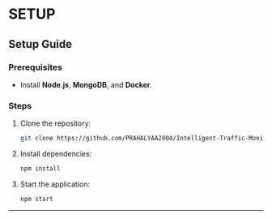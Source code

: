 # SETUP

## Setup Guide
### Prerequisites
- Install **Node.js**, **MongoDB**, and **Docker**.

### Steps
1. Clone the repository:
   ```sh
   git clone https://github.com/PRAHALYAA2004/Intelligent-Traffic-Monitoring-System.git
   ```
2. Install dependencies:
   ```sh
   npm install
   ```
3. Start the application:
   ```sh
   npm start
   ```

---

